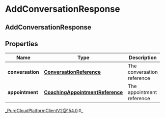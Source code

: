 # AddConversationResponse

## AddConversationResponse

## Properties

|Name | Type | Description | Notes|
|------------ | ------------- | ------------- | -------------|
| **conversation** | [**ConversationReference**](ConversationReference) | The conversation reference | [optional] |
| **appointment** | [**CoachingAppointmentReference**](CoachingAppointmentReference) | The appointment reference | [optional] |



_PureCloudPlatformClientV2@154.0.0_
